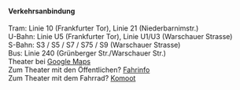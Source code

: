 <h4>Verkehrsanbindung</h4>
<div>
<span class="font-opacity1">Tram:</span> Linie 10 (Frankfurter Tor), Linie 21 (Niederbarnimstr.)<br>
<span class="font-opacity1">U-Bahn:</span> Linie U5 (Frankfurter Tor), Linie U1/U3 (Warschauer Strasse)<br>
<span class="font-opacity1">S-Bahn:</span> S3 / S5 / S7 / S75 / S9 (Warschauer Strasse)<br>
<span class="font-opacity1">Bus:</span> Linie 240 (Grünberger Str./Warschauer Str.)
</div>
<div class="ext-links">
Theater bei <a href="https://maps.app.goo.gl/FD1qNMvR4kMw3Wce6" target="_blank"	rel="noopener external">Google Maps</a> <br>
Zum Theater mit den Öffentlichen? <a href="https://www.bvg.de/de/verbindungen/verbindungssuche" target="_blank"	rel="noopener external">Fahrinfo</a> <br>
Zum Theater mit dem Fahrrad? <a href="https://www.komoot.com/de-de/plan/" target="_blank"	rel="noopener external">Komoot</a>
</div>
